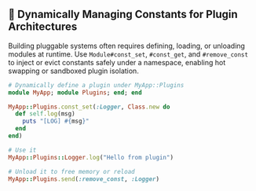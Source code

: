 ## 🔌 Dynamically Managing Constants for Plugin Architectures

Building pluggable systems often requires defining, loading, or unloading modules at runtime. Use `Module#const_set`, `#const_get`, and `#remove_const` to inject or evict constants safely under a namespace, enabling hot swapping or sandboxed plugin isolation.

```ruby
# Dynamically define a plugin under MyApp::Plugins
module MyApp; module Plugins; end; end

MyApp::Plugins.const_set(:Logger, Class.new do
  def self.log(msg)
    puts "[LOG] #{msg}"
  end
end)

# Use it
MyApp::Plugins::Logger.log("Hello from plugin")

# Unload it to free memory or reload
MyApp::Plugins.send(:remove_const, :Logger)
```